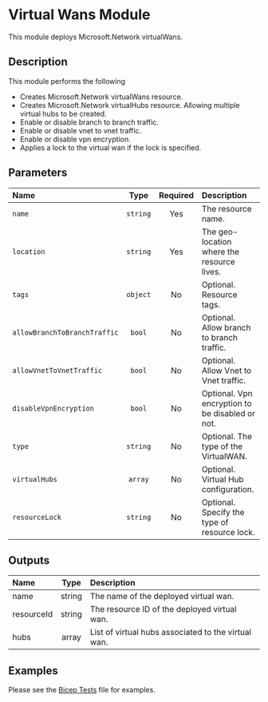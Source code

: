 # Virtual Wans Module

This module deploys Microsoft.Network virtualWans.

## Description

This module performs the following

- Creates Microsoft.Network virtualWans resource.
- Creates Microsoft.Network virtualHubs resource. Allowing multiple virtual hubs to be created.
- Enable or disable branch to branch traffic.
- Enable or disable vnet to vnet traffic.
- Enable or disable vpn encryption.
- Applies a lock to the virtual wan if the lock is specified.

## Parameters

| Name                         | Type     | Required | Description                                     |
| :--------------------------- | :------: | :------: | :---------------------------------------------- |
| `name`                       | `string` | Yes      | The resource name.                              |
| `location`                   | `string` | Yes      | The geo-location where the resource lives.      |
| `tags`                       | `object` | No       | Optional. Resource tags.                        |
| `allowBranchToBranchTraffic` | `bool`   | No       | Optional. Allow branch to branch traffic.       |
| `allowVnetToVnetTraffic`     | `bool`   | No       | Optional. Allow Vnet to Vnet traffic.           |
| `disableVpnEncryption`       | `bool`   | No       | Optional. Vpn encryption to be disabled or not. |
| `type`                       | `string` | No       | Optional. The type of the VirtualWAN.           |
| `virtualHubs`                | `array`  | No       | Optional. Virtual Hub configuration.            |
| `resourceLock`               | `string` | No       | Optional. Specify the type of resource lock.    |

## Outputs

| Name       | Type   | Description                                         |
| :--------- | :----: | :-------------------------------------------------- |
| name       | string | The name of the deployed virtual wan.               |
| resourceId | string | The resource ID of the deployed virtual wan.        |
| hubs       | array  | List of virtual hubs associated to the virtual wan. |

## Examples

Please see the [Bicep Tests](test/main.test.bicep) file for examples.